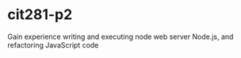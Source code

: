 # cit281-p2
Gain experience writing and executing node web server Node.js, and refactoring JavaScript code
